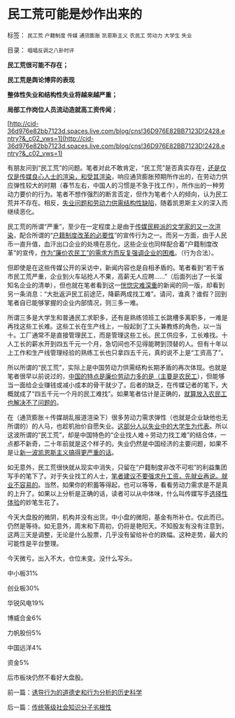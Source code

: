 # 民工荒可能是炒作出来的

标签： `民工荒` `户籍制度` `传媒` `通货膨胀` `凯恩斯主义` `农民工` `劳动力` `大学生` `失业` 

目录： `唱唱反调之八卦时评`

**民工荒很可能不存在；**

**民工荒是舆论博弈的表现**

**整体性失业和结构性失业将越来越严重；**

**局部工作岗位人员流动造就高工资传闻**；



[http://cid-36d976e82bb7123d.spaces.live.com/blog/cns!36D976E82BB7123D!2428.entry?&_c02_vws=1](http://cid-36d976e82bb7123d.spaces.live.com/blog/cns!36D976E82BB7123D!2428.entry?&_c02_vws=1)

有朋友问到“民工荒”的问题。笔者对此不敢肯定，“民工荒”是否真实存在，[还是仅仅是传媒良心人士的渲染，和受其渲染](../../../2010/11/22/加息恐怕难免；责任不在现政策.md)，响应通货膨胀预期所作出的，在劳动力供应弹性较大的时期（春节左右，中国人的习惯是不急于找工作），所作出的一种劳动力要价的行为。笔者不想作强烈的断言否定，但作为笔者个人的倾向，认为民工荒并不存在。相反，[失业问题和劳动力供需结构性缺陷](../../../2011/1/29/社会主义的失业危机.md)，随着凯恩斯主义的深入而继续恶化。

民工荒的所谓“严重”，至少在一定程度上是由于[传媒民粹派的文学家的又一次渲染](../../../2010/7/7/不要象希特勒先生一样用心良苦.md)，配合所谓的“[户籍制度改革的必要性](../../../2009/6/5/社科院的户籍制度改革只不过是“均贫富”的倒退.md)”的宣传行为之一。而另一方面，由于人民币一直升值，血汗出口企业的处境在恶化，这些企业也同样配合着“户籍制度改革”的宣传，[作为“廉价农民工”的需求方而反复强调企业的困难](../../../2009/5/4/低估人民币汇率让农民工增加就业了吗？.md)。（行为合法）。

但即使是在这些传媒公开的采访中，新闻内容也是自相矛盾的。笔者看到“若干省市民工荒严重，企业到火车站抢人不果，高薪无人应聘……”（后面列出了一长溜知名企业的清单），但也就在笔者看到这一[恍惚灾难深重](../../../2010/12/16/“灾难深重”意味着社会腐朽.md)的新闻的同一版，却看到另一条消息：“大批返沪民工前途茫，降薪两成找工难”。请问，谁真？谁假？回到笔者自已能够掌握的企业内部情况，则三多一难。

所谓三多是大学生和普通民工求职多，还有是熟练领班工长跳槽多离职多，一难是再找这些工长难。这些工长在生产线上，一般起到了工头兼教练的角色，以一当十。工厂通常不是直接管理民工，而是管理这些工长。民工供应多，工长难找。十人工长的薪水开到四五千元一个月，急切间也不见得能聘到顶替的人。但有十年以上工作和生产线管理经验的熟练工长也只拿四五千元，真的说不上是“工资高了”。

所以所谓的“民工荒”，实际上是中国劳动力供需结构长期矛盾的再次体现。也就是笔者很早以前说过的，[中国的特点是廉价劳动力多的是（主要是农民工](../../../2009/10/19/廉价劳动力岗位的本地供应有社会保障的性质.md)），但能够当一面给企业赚钱或减小成本的骨干就少了。后者的缺乏，在传媒记者的笔下，大概就成了“四五千元一个月的民工难找”。如果笔者估计是正确的，[就算放入农民工也解决不了问题的](../../../2009/10/19/廉价劳动力岗位的本地供应有社会保障的性质.md)。

在（通货膨胀＋传媒胡乱报道渲染下）很多劳动力需求弹性（也就是企业缺他也无所谓的）的人马，也趁机抬价自愿失业。[这部分人以失业中的大学生为代表](../../../2009/7/21/科斯定理解读中国经济现象.md)。所以这波所谓的“民工荒”，却是中国特色的“企业找人难＋劳动力找工难”的结合体，一点都不新奇，二十年前就是这个样子的。失业仍然是中国经济的主要问题，如果不是让[新一波凯恩斯主义搞得更严重的话](../../../2009/6/2/埋葬凯恩斯主义：盲人摸象的菲利普斯曲线.md)。

如无意外，民工荒很快就从现实中消失，只留在“户籍制度非改不可啦”的利益集团写手的笔下了。对于失业找工的人士，[笔者建议不要强求升工资，先就业再说。就业不容易的](../../../2011/1/29/社会主义的失业危机.md)。当然，如果你的积蓄等得起，也可以等等，看看劳动力需求是不是真的上升了。如果以上分析是正确的话，读者可以从中体味，什么叫传媒写手[选择性体验](../../../2009/4/4/期望，预期和选择性体验；有调查也没有发言权.md)的妙笔生花了。





今天大盘股的微阴，机构并没有出货。中小盘的微阳，基金有所补仓。仅此而已。仍然是等待。如无意外，周末和下周初，仍将是艳阳天。不知股友有没有注意到，这两三天是调整，无论是什么股票，几乎没有留给补仓的跌幅。这种走势，最大的可能性是平台整理。



今天微亏。出入不大，仓位未变。没什么写头。

中小板31%

创业板30%

华锐风电19%

博威合金6%

力帆股份5%

中国远洋4%

资金5%

后市板块仍然不看好大盘股。



前一篇：[诱导行为的道德史和行为分析的历史科学](../../../2011/2/16/诱导行为的道德史和行为分析的历史科学.md)

后一篇：[传统等级社会知识分子劣根性](../../../2011/2/17/传统等级社会知识分子劣根性.md)